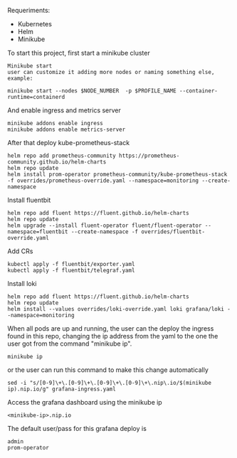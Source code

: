 Requeriments:

* Kubernetes
* Helm
* Minikube

To start this project, first start a minikube cluster

```
Minikube start
user can customize it adding more nodes or naming something else, example:

minikube start --nodes $NODE_NUMBER  -p $PROFILE_NAME --container-runtime=containerd
```

And enable ingress and metrics server
```
minikube addons enable ingress
minikube addons enable metrics-server
```

After that deploy kube-prometheus-stack

```
helm repo add prometheus-community https://prometheus-community.github.io/helm-charts
helm repo update
helm install prom-operator prometheus-community/kube-prometheus-stack -f overrides/prometheus-override.yaml --namespace=monitoring --create-namespace
```

Install fluentbit
```
helm repo add fluent https://fluent.github.io/helm-charts
helm repo update
helm upgrade --install fluent-operator fluent/fluent-operator --namespace=fluentbit --create-namespace -f overrides/fluentbit-override.yaml 
```

Add CRs
```
kubectl apply -f fluentbit/exporter.yaml
kubectl apply -f fluentbit/telegraf.yaml
```

Install loki
```
helm repo add fluent https://fluent.github.io/helm-charts
helm repo update
helm install --values overrides/loki-override.yaml loki grafana/loki --namespace=monitoring
```

When all pods are up and running, the user can the deploy the ingress found in this repo, changing the ip address from the yaml to the one the user got from the command "minikube ip".

```
minikube ip
```

or the user can run this command to make this change automatically

```
sed -i "s/[0-9]\+\.[0-9]\+\.[0-9]\+\.[0-9]\+\.nip\.io/$(minikube ip).nip.io/g" grafana-ingress.yaml
```
Access the grafana dashboard using the minikube ip

```
<minikube-ip>.nip.io
```

The default user/pass for this grafana deploy is
```
admin
prom-operator
```